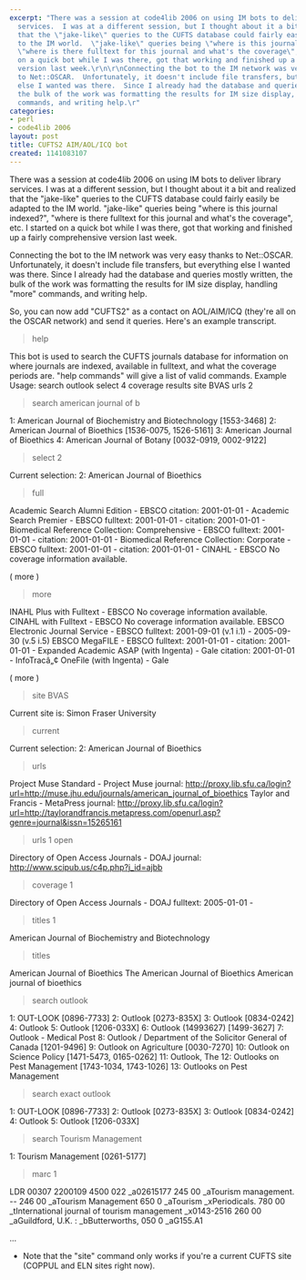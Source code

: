 ```yaml
---
excerpt: "There was a session at code4lib 2006 on using IM bots to deliver library
  services.  I was at a different session, but I thought about it a bit and realized
  that the \"jake-like\" queries to the CUFTS database could fairly easily be adapted
  to the IM world.  \"jake-like\" queries being \"where is this journal indexed?\",
  \"where is there fulltext for this journal and what's the coverage\", etc.  I started
  on a quick bot while I was there, got that working and finished up a fairly comprehensive
  version last week.\r\n\r\nConnecting the bot to the IM network was very easy thanks
  to Net::OSCAR.  Unfortunately, it doesn't include file transfers, but everything
  else I wanted was there.  Since I already had the database and queries mostly written,
  the bulk of the work was formatting the results for IM size display, handling \"more\"
  commands, and writing help.\r"
categories:
- perl
- code4lib 2006
layout: post
title: CUFTS2 AIM/AOL/ICQ bot
created: 1141083107
---
```

There was a session at code4lib 2006 on using IM bots to deliver library services.  I was at a different session, but I thought about it a bit and realized that the "jake-like" queries to the CUFTS database could fairly easily be adapted to the IM world.  "jake-like" queries being "where is this journal indexed?", "where is there fulltext for this journal and what's the coverage", etc.  I started on a quick bot while I was there, got that working and finished up a fairly comprehensive version last week.

Connecting the bot to the IM network was very easy thanks to Net::OSCAR.  Unfortunately, it doesn't include file transfers, but everything else I wanted was there.  Since I already had the database and queries mostly written, the bulk of the work was formatting the results for IM size display, handling "more" commands, and writing help.

So, you can now add "CUFTS2" as a contact on AOL/AIM/ICQ (they're all on the OSCAR network) and send it queries.  Here's an example transcript.

> help

This bot is used to search the CUFTS journals database for information on where journals are indexed, available in fulltext, and what the coverage periods are.
"help commands" will give a list of valid commands.
Example Usage:
 search outlook
 select 4
 coverage
 results
 site BVAS
 urls 2

> search american journal of b

1: American Journal of Biochemistry and Biotechnology [1553-3468]
2: American Journal of Bioethics [1536-0075, 1526-5161]
3: American Journal of Bioethics
4: American Journal of Botany [0032-0919, 0002-9122]

> select 2

Current selection: 2: American Journal of Bioethics

> full

Academic Search Alumni Edition - EBSCO
  citation: 2001-01-01 - 
Academic Search Premier - EBSCO
  fulltext: 2001-01-01 - 
  citation: 2001-01-01 - 
Biomedical Reference Collection: Comprehensive - EBSCO
  fulltext: 2001-01-01 - 
  citation: 2001-01-01 - 
Biomedical Reference Collection: Corporate - EBSCO
  fulltext: 2001-01-01 - 
  citation: 2001-01-01 - 
CINAHL - EBSCO
  No coverage information available.

( more )

> more

INAHL Plus with Fulltext - EBSCO
  No coverage information available.
CINAHL with Fulltext - EBSCO
  No coverage information available.
EBSCO Electronic Journal Service - EBSCO
  fulltext: 2001-09-01 (v.1 i.1) - 2005-09-30 (v.5 i.5)
EBSCO MegaFILE - EBSCO
  fulltext: 2001-01-01 - 
  citation: 2001-01-01 - 
Expanded Academic ASAP (with Ingenta) - Gale
  citation: 2001-01-01 - 
InfoTracâ„¢ OneFile (with Ingenta) - Gale

( more )


> site BVAS

Current site is: Simon Fraser University

> current

Current selection: 2: American Journal of Bioethics

> urls

Project Muse Standard - Project Muse
journal: http://proxy.lib.sfu.ca/login?url=http://muse.jhu.edu/journals/american_journal_of_bioethics
Taylor and Francis - MetaPress
journal: http://proxy.lib.sfu.ca/login?url=http://taylorandfrancis.metapress.com/openurl.asp?genre=journal&issn=15265161

> urls 1 open

Directory of Open Access Journals - DOAJ
journal: http://www.scipub.us/c4p.php?j_id=ajbb

> coverage 1

Directory of Open Access Journals - DOAJ
     fulltext: 2005-01-01 - 

> titles 1

American Journal of Biochemistry and Biotechnology

> titles

American Journal of Bioethics
The American Journal of Bioethics
American journal of bioethics

> search outlook

1: OUT-LOOK [0896-7733]
2: Outlook [0273-835X]
3: Outlook [0834-0242]
4: Outlook
5: Outlook [1206-033X]
6: Outlook (14993627) [1499-3627]
7: Outlook - Medical Post
8: Outlook / Department of the Solicitor General of Canada [1201-9496]
9: Outlook on Agriculture [0030-7270]
10: Outlook on Science Policy [1471-5473, 0165-0262]
11: Outlook, The
12: Outlooks on Pest Management [1743-1034, 1743-1026]
13: Outlooks on Pest Management

> search exact outlook

1: OUT-LOOK [0896-7733]
2: Outlook [0273-835X]
3: Outlook [0834-0242]
4: Outlook
5: Outlook [1206-033X]

> search Tourism Management

1: Tourism Management [0261-5177]

> marc 1

LDR 00307     2200109   4500
022    _a02615177
245 00 _aTourism management. --
246 00 _aTourism Management
650  0 _aTourism
      _xPeriodicals.
780 00 _tInternational journal of tourism management
      _x0143-2516
260 00 _aGuildford, U.K. :
      _bButterworths,
050 0  _aG155.A1


...

* Note that the "site" command only works if you're a current CUFTS site (COPPUL and ELN sites right now).
